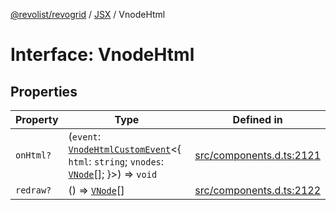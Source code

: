 [@revolist/revogrid](README.md) / [JSX](Namespace.JSX.md) / VnodeHtml

# Interface: VnodeHtml

## Properties

| Property | Type | Defined in |
| ------ | ------ | ------ |
| `onHtml?` | (`event`: [`VnodeHtmlCustomEvent`](Interface.VnodeHtmlCustomEvent.md)\<\{ `html`: `string`; `vnodes`: [`VNode`](Interface.VNode.md)[]; \}\>) => `void` | [src/components.d.ts:2121](https://github.com/revolist/revogrid/blob/41a50f3812b438de1179c5db15e284c71422e9de/src/components.d.ts#L2121) |
| `redraw?` | () => [`VNode`](Interface.VNode.md)[] | [src/components.d.ts:2122](https://github.com/revolist/revogrid/blob/41a50f3812b438de1179c5db15e284c71422e9de/src/components.d.ts#L2122) |
